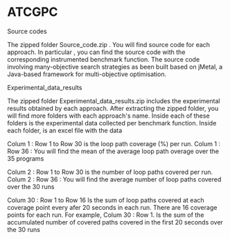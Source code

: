 # ATCGPC

Source codes

The zipped folder Source_code.zip . You will find source code for each approach.   In particular , you can find the source code with the corresponding instrumented 
benchmark function. The source code involving many-objective search strategies as been built based on jMetal, a Java-based framework for multi-objective optimisation.

Experimental_data_results

The zipped folder Experimental_data_results.zip includes the experimental results obtained by each approach. After extracting the zipped folder, you will find more folders
with each approach's name. Inside each of these folders is the experimental data collected per benchmark function. Inside each folder, is an excel file with the data

Colum 1 : Row 1 to Row 30  is the loop path coverage (%) per run.
Colum 1 : Row 36 : You will find the mean of the average loop path overage over the 35 programs

Colum 2 : Row 1 to Row 30  is the number of loop paths covered per run.
Colum 2 : Row 36 : You will find the average number of loop paths covered over the 30 runs


Colum 30 : Row 1 to Row 16 Is the sum  of loop paths covered at each coverage point every afer 20 seconds in each run.
There are 16 coverage points for each run. For example, Colum 30 : Row 1. Is the sum of the accumulated number of covered paths covered in the first 20 seconds over the 30 runs
